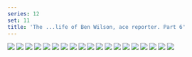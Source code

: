 ```yaml
---
series: 12
set: 11
title: 'The ...life of Ben Wilson, ace reporter. Part 6'
---
```


![](../../../../assets/2006-comic-revue/part-11/pg132.jpg)
![](../../../../assets/2006-comic-revue/part-11/pg133.jpg)
![](../../../../assets/2006-comic-revue/part-11/pg134.jpg)
![](../../../../assets/2006-comic-revue/part-11/pg135.jpg)
![](../../../../assets/2006-comic-revue/part-11/pg136.jpg)
![](../../../../assets/2006-comic-revue/part-11/pg137.jpg)
![](../../../../assets/2006-comic-revue/part-11/pg138.jpg)
![](../../../../assets/2006-comic-revue/part-11/pg139.jpg)
![](../../../../assets/2006-comic-revue/part-11/pg140.jpg)
![](../../../../assets/2006-comic-revue/part-11/pg141.jpg)
![](../../../../assets/2006-comic-revue/part-11/pg142.jpg)
![](../../../../assets/2006-comic-revue/part-11/pg143.jpg)
![](../../../../assets/2006-comic-revue/part-11/pg144.jpg)
![](../../../../assets/2006-comic-revue/part-11/pg145.jpg)
![](../../../../assets/2006-comic-revue/part-11/pg146.jpg)
![](../../../../assets/2006-comic-revue/part-11/pg147.jpg)
![](../../../../assets/2006-comic-revue/part-11/pg148.jpg)
![](../../../../assets/2006-comic-revue/part-11/pg149.jpg)
![](../../../../assets/2006-comic-revue/part-11/pg150.jpg)